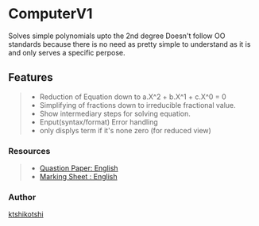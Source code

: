 # ComputerV1 # 
Solves simple polynomials upto the 2nd degree
Doesn't follow OO standards because there is no need as pretty simple to understand as it is and only serves a specific perpose.

## Features ##
> * Reduction of Equation down to a.X^2 + b.X^1 + c.X^0 = 0
> * Simplifying of fractions down to irreducible fractional value.
> * Show intermediary steps for solving equation.
> * Enput(syntax/format) Error handling
> * only displys term if it's none zero (for reduced view)
### Resources ###
> * [Quastion Paper: English](https://github.com/ktshikotshi/ComputerV1/blob/master/Resources/computorv1.en.pdf)
> * [Marking Sheet : English](https://github.com/ktshikotshi/ComputerV1/blob/master/Resources/ComputerV1-marking%20sheet.pdf)
### Author ###
[ktshikotshi](https://github.com/ktshikotshi)
